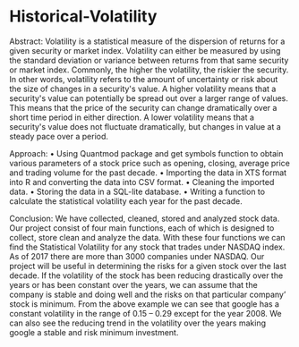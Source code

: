 # Historical-Volatility

Abstract: Volatility is a statistical measure of the dispersion of returns for a given security or market index. Volatility can either be measured by using the standard deviation or variance between returns from that same security or market index. Commonly, the higher the volatility, the riskier the security. In other words, volatility refers to the amount of uncertainty or risk about the size of changes in a security's value. A higher volatility means that a security's value can potentially be spread out over a larger range of values. This means that the price of the security can change dramatically over a short time period in either direction. A lower volatility means that a security's value does not fluctuate dramatically, but changes in value at a steady pace over a period.

Approach: • Using Quantmod package and get symbols function to obtain various parameters of a stock price such as opening, closing, average price and trading volume for the past decade. • Importing the data in XTS format into R and converting the data into CSV format. • Cleaning the imported data. • Storing the data in a SQL-lite database. • Writing a function to calculate the statistical volatility each year for the past decade.

Conclusion: We have collected, cleaned, stored and analyzed stock data. Our project consist of four main functions, each of which is designed to collect, store clean and analyze the data. With these four functions we can find the Statistical Volatility for any stock that trades under NASDAQ index. As of 2017 there are more than 3000 companies under NASDAQ. Our project will be useful in determining the risks for a given stock over the last decade. If the volatility of the stock has been reducing drastically over the years or has been constant over the years, we can assume that the company is stable and doing well and the risks on that particular company’ stock is minimum. From the above example we can see that google has a constant volatility in the range of 0.15 – 0.29 except for the year 2008. We can also see the reducing trend in the volatility over the years making google a stable and risk minimum investment.
